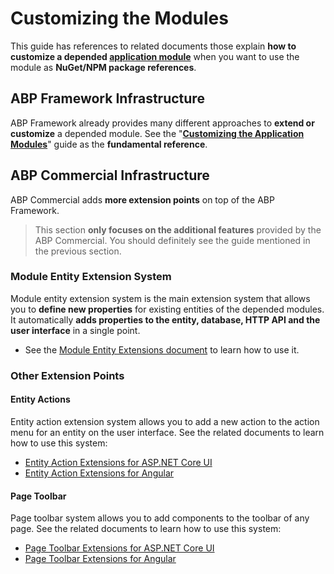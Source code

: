 # Customizing the Modules

This guide has references to related documents those explain **how to customize a depended [application module](../modules/index.md)** when you want to use the module as **NuGet/NPM package references**.

## ABP Framework Infrastructure

ABP Framework already provides many different approaches to **extend or customize** a depended module. See the "**[Customizing the Application Modules](https://docs.abp.io/en/abp/latest/Customizing-Application-Modules-Guide)**" guide as the **fundamental reference**.

## ABP Commercial Infrastructure

ABP Commercial adds **more extension points** on top of the ABP Framework.

> This section **only focuses on the additional features** provided by the ABP Commercial. You should definitely see the guide mentioned in the previous section.

### Module Entity Extension System

Module entity extension system is the main extension system that allows you to **define new properties** for existing entities of the depended modules. It automatically **adds properties to the entity, database, HTTP API and the user interface** in a single point.

* See the [Module Entity Extensions document](module-entity-extensions.md) to learn how to use it.

### Other Extension Points

#### Entity Actions

Entity action extension system allows you to add a new action to the action menu for an entity on the user interface. See the related documents to learn how to use this system:

* [Entity Action Extensions for ASP.NET Core UI](../ui/aspnetcore/entity-action-extensions.md)
* [Entity Action Extensions for Angular](../ui/angular/entity-action-extensions.md)

#### Page Toolbar

Page toolbar system allows you to add components to the toolbar of any page. See the related documents to learn how to use this system:

* [Page Toolbar Extensions for ASP.NET Core UI](../ui/aspnetcore/page-toolbar-extensions.md)
* [Page Toolbar Extensions for Angular](../ui/angular/page-toolbar-extensions.md)